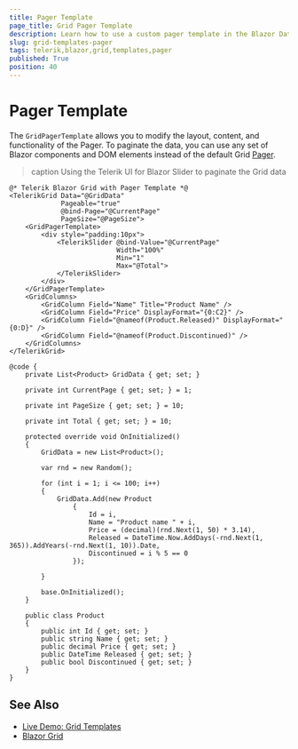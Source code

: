 ```yaml
---
title: Pager Template
page_title: Grid Pager Template
description: Learn how to use a custom pager template in the Blazor Data Grid. The template allows you to customize the layout, content, and functionality of the Pager UI component.
slug: grid-templates-pager
tags: telerik,blazor,grid,templates,pager
published: True
position: 40
---
```



# Pager Template

The `GridPagerTemplate` allows you to modify the layout, content, and functionality of the Pager. To paginate the data, you can use any set of Blazor components and DOM elements instead of the default Grid [Pager](slug:pager-overview).


>caption Using the Telerik UI for Blazor Slider to paginate the Grid data

````RAZOR
@* Telerik Blazor Grid with Pager Template *@
<TelerikGrid Data="@GridData"
             Pageable="true"
             @bind-Page="@CurrentPage"
             PageSize="@PageSize">
    <GridPagerTemplate>
        <div style="padding:10px">
            <TelerikSlider @bind-Value="@CurrentPage"
                           Width="100%"
                           Min="1"
                           Max="@Total">
            </TelerikSlider>
        </div>
    </GridPagerTemplate>
    <GridColumns>
        <GridColumn Field="Name" Title="Product Name" />
        <GridColumn Field="Price" DisplayFormat="{0:C2}" />
        <GridColumn Field="@nameof(Product.Released)" DisplayFormat="{0:D}" />
        <GridColumn Field="@nameof(Product.Discontinued)" />
    </GridColumns>
</TelerikGrid>

@code {
    private List<Product> GridData { get; set; }

    private int CurrentPage { get; set; } = 1;

    private int PageSize { get; set; } = 10;

    private int Total { get; set; } = 10;

    protected override void OnInitialized()
    {
        GridData = new List<Product>();

        var rnd = new Random();

        for (int i = 1; i <= 100; i++)
        {
            GridData.Add(new Product
                {
                    Id = i,
                    Name = "Product name " + i,
                    Price = (decimal)(rnd.Next(1, 50) * 3.14),
                    Released = DateTime.Now.AddDays(-rnd.Next(1, 365)).AddYears(-rnd.Next(1, 10)).Date,
                    Discontinued = i % 5 == 0
                });

        }

        base.OnInitialized();
    }

    public class Product
    {
        public int Id { get; set; }
        public string Name { get; set; }
        public decimal Price { get; set; }
        public DateTime Released { get; set; }
        public bool Discontinued { get; set; }
    }
}
````

## See Also

 * [Live Demo: Grid Templates](https://demos.telerik.com/blazor-ui/grid/templates)
 * [Blazor Grid](slug:grid-overview)

